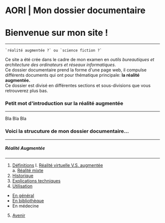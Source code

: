# AORI | Mon dossier documentaire
# Bienvenue sur mon site !
-------------------------------------------------------------------------------------------------------------------------------------------

```
`réalité augmentée ?` ou `science fiction ?`
```

Ce site a été crée dans le cadre de mon examen en *outils bureautiques et architecture des ordinateurs et réseaux informatiques*.  
Ce dossier documentaire prend la forme d'une page web, il compulse différents documents qui ont pour thématique principale: **la réalité augmentée.**  
Ce dossier est divisé en différentes sections et sous-divisions que vous retrouverez plus bas.  

### Petit mot d'introduction sur la réalité augmentée
------------------------------------------------------------------------------------------------------------------------------------------
Bla Bla Bla


### Voici la strucuture de mon dossier documentaire...
-------------------------------------------------------------------------------------------------------------------------------------------
##### Réalité Augmentée
-------------------------------------------------------------------------------------------------------------------------------------------
1. [Définitions](Definition.md)
     I. [Réalité virtuelle V.S. augmentée](vs.md)  
             a. [Réalité mixte](mixed.md)
2. [Historique](Histoire.md)
3. [Explications techniques](Fonctionnement.md)
4. [Utilisation](utilisation.md)
  + [En général](engeneral.md)
  + [En bibliothèque](bibli.md)
  + En médecine
 5. [Avenir](Avenir.md)
